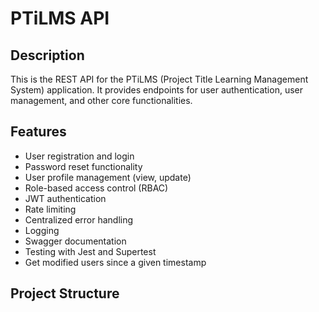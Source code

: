 # PTiLMS API

## Description

This is the REST API for the PTiLMS (Project Title Learning Management System) application. It provides endpoints for user authentication, user management, and other core functionalities.

## Features

-   User registration and login
-   Password reset functionality
-   User profile management (view, update)
-   Role-based access control (RBAC)
-   JWT authentication
-   Rate limiting
-   Centralized error handling
-   Logging
-   Swagger documentation
-   Testing with Jest and Supertest
-   Get modified users since a given timestamp

## Project Structure
